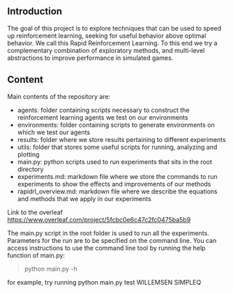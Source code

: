 ## Introduction

The goal of this project is to explore techniques that can be used to speed up reinforcement learning, seeking for useful behavior above optimal behavior. We call this Rapid Reinforcement Learning. To this end we try a complementary combination of exploratory methods, and multi-level abstractions to improve performance in simulated games.

## Content

Main contents of the repository are:
- agents: folder containing scripts necessary to construct the reinforcement learning agents we test on our environments
- environments: folder containing scripts to generate environments on which we test our agents
- results: folder where we store results pertaining to different experiments
- utils: folder that stores some useful scripts for running, analyzing and plotting
- main.py: python scripts used to run experiments that sits in the root directory
- experiments.md: markdown file where we store the commands to run experiments to show the effects and improvements of our methods
- rapidrl_overview.md: markdown file where we describe the equations and methods that we apply in our experiments

Link to the overleaf https://www.overleaf.com/project/5fcbc0e6c47c2fc0475ba5b9

The main.py script in the root folder is used to run all the experiments. Parameters for the run are to be specified on the command line. You can access instructions to use the command line tool by running the help function of main.py:
> python main.py -h

for example, try running
python main.py test WILLEMSEN SIMPLEQ
